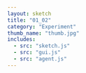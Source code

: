 ```yaml
---
layout: sketch
title: "01_02" 
category: "Experiment" 
thumb_name: "thumb.jpg"
includes:
  - src: "sketch.js"
  - src: "gui.js"
  - src: "agent.js"
---
```


<!-- 

  You can change the title, category and thumb as you like 
  (just make sure the folder contain a jpg for the thumb with the correct name)
  Do not change the first line "layout: sketch"

  If you need to customize this html page:
    1) delete the line "layout: sketch"
    2) copy the content of "/_layouts/sketch.html" below. 
    Make sure to leave one line of space between the markup above and the html code

-->